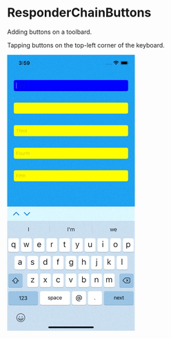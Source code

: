 # ResponderChainButtons
Adding buttons on a toolbard.

Tapping buttons on the top-left corner of the keyboard.

![Alt text](Simulator.gif)

